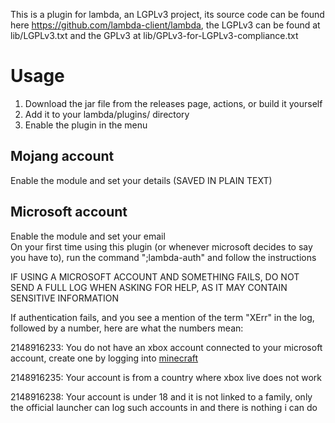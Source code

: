 This is a plugin for lambda, an LGPLv3 project, its source code can be found here https://github.com/lambda-client/lambda, the LGPLv3 can be found at lib/LGPLv3.txt and the GPLv3 at lib/GPLv3-for-LGPLv3-compliance.txt

# Usage
1. Download the jar file from the releases page, actions, or build it yourself
2. Add it to your lambda/plugins/ directory
3. Enable the plugin in the menu
## Mojang account
Enable the module and set your details (SAVED IN PLAIN TEXT)

## Microsoft account
Enable the module and set your email  
On your first time using this plugin (or whenever microsoft decides to say you have to), run the command ";lambda-auth" and follow the instructions

IF USING A MICROSOFT ACCOUNT AND SOMETHING FAILS, DO NOT SEND A FULL LOG WHEN ASKING FOR HELP, AS IT MAY CONTAIN SENSITIVE INFORMATION  

If authentication fails, and you see a mention of the term "XErr" in the log, followed by a number, here are what the numbers mean:  

2148916233: You do not have an xbox account connected to your microsoft account, create one by logging into [minecraft](https://minecraft.net)  

2148916235: Your account is from a country where xbox live does not work  

2148916238: Your account is under 18 and it is not linked to a family, only the official launcher can log such accounts in and there is nothing i can do